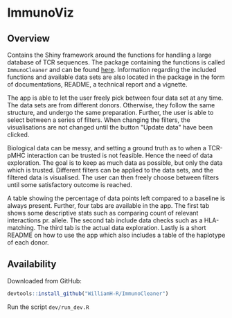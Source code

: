
<!-- README.md is generated from README.Rmd. Please edit that file -->

# ImmunoViz

<!-- badges: start -->
<!-- badges: end -->

## Overview

Contains the Shiny framework around the functions for handling a large database of TCR sequences. The package containing the functions is called `ImmunoCleaner` and can be found [here](https://github.com/WilliamH-R/ImmunoCleaner). Information regarding the included functions and available data sets are also located in the package in the form of documentations, README, a technical report and a vignette.

The app is able to let the user freely pick between four data set at any time. The data sets are from different donors. Otherwise, they follow the same structure, and undergo the same preparation. Further, the user is able to select between a series of filters. When changing the filters, the visualisations are not changed until the button "Update data" have been clicked.

Biological data can be messy, and setting a ground truth as to when a TCR-pMHC interaction can be trusted is not feasible. Hence the need of data exploration. The goal is to keep as much data as possible, but only the data which is trusted. Different filters can be applied to the data sets, and the filtered data is visualised. The user can then freely choose between filters until some satisfactory outcome is reached.

A table showing the percentage of data points left compared to a baseline is always present. Further, four tabs are available in the app. The first tab shows some descriptive stats such as comparing count of relevant interactions pr. allele. The second tab include data checks such as a HLA-matching. The third tab is the actual data exploration. Lastly is a short README on how to use the app which also includes a table of the haplotype of each donor.

## Availability

Downloaded from GitHub:

``` r
devtools::install_github("WilliamH-R/ImmunoCleaner")
```
Run the script `dev/run_dev.R`
